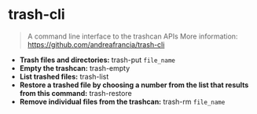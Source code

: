 # trash-cli
> A command line interface to the trashcan APIs
> More information: <https://github.com/andreafrancia/trash-cli>
- **Trash files and directories:**
trash-put `file_name`
- **Empty the trashcan:**
trash-empty
- **List trashed files:**
trash-list
- **Restore a trashed file by choosing a number from the list that results from this command:**
trash-restore
- **Remove individual files from the trashcan:**
trash-rm `file_name`
